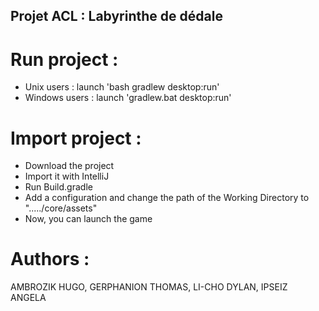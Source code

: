 ## Projet ACL : Labyrinthe de dédale


# Run project :

* Unix users : launch 'bash gradlew desktop:run'
* Windows users : launch 'gradlew.bat desktop:run'

# Import project :

* Download the project 
* Import it with IntelliJ
* Run Build.gradle
* Add a configuration and change the path of the Working Directory to "...../core/assets"
* Now, you can launch the game

# Authors : 
AMBROZIK HUGO, GERPHANION THOMAS, LI-CHO  DYLAN,  IPSEIZ  ANGELA


